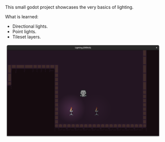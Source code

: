 This small godot project showcases the very basics of lighting.

What is learned:

* Directional lights.
* Point lights.
* Tileset layers.


![game demo](./demo.png)
